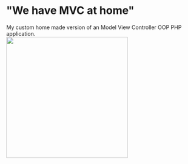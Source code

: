 # "We have MVC at home"
My custom home made version of an Model View Controller OOP PHP application.
<br><img src="https://github.com/user-attachments/assets/a4eeea0a-d7ae-417c-9282-69d1f2e94647" width="320"><br>
